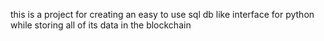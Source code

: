 this is a project for creating an easy to use sql db like interface for 
python while storing all of its data in the blockchain

